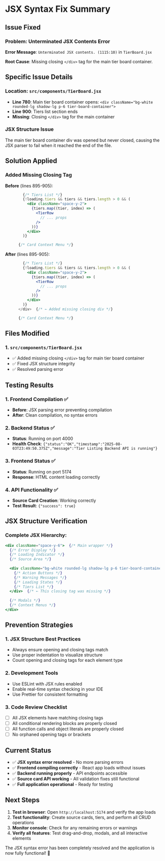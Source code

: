 # JSX Syntax Fix Summary

## Issue Fixed

### **Problem**: Unterminated JSX Contents Error
**Error Message**: `Unterminated JSX contents. (1115:10)` in `TierBoard.jsx`

**Root Cause**: Missing closing `</div>` tag for the main tier board container.

## Specific Issue Details

### **Location**: `src/components/TierBoard.jsx`
- **Line 780**: Main tier board container opens: `<div className="bg-white rounded-lg shadow-lg p-6 tier-board-container">`
- **Line 900**: Tiers list section ends
- **Missing**: Closing `</div>` tag for the main container

### **JSX Structure Issue**
The main tier board container div was opened but never closed, causing the JSX parser to fail when it reached the end of the file.

## Solution Applied

### **Added Missing Closing Tag**
**Before** (lines 895-905):
```jsx
        {/* Tiers List */}
        {!loading.tiers && tiers && tiers.length > 0 && (
          <div className="space-y-2">
            {tiers.map((tier, index) => (
              <TierRow
                // ... props
              />
            ))}
          </div>
        )}

      {/* Card Context Menu */}
```

**After** (lines 895-905):
```jsx
        {/* Tiers List */}
        {!loading.tiers && tiers && tiers.length > 0 && (
          <div className="space-y-2">
            {tiers.map((tier, index) => (
              <TierRow
                // ... props
              />
            ))}
          </div>
        )}
      </div>  {/* ← Added missing closing div */}

      {/* Card Context Menu */}
```

## Files Modified

### **1. `src/components/TierBoard.jsx`**
- ✅ Added missing closing `</div>` tag for main tier board container
- ✅ Fixed JSX structure integrity
- ✅ Resolved parsing error

## Testing Results

### **1. Frontend Compilation** ✅
- **Before**: JSX parsing error preventing compilation
- **After**: Clean compilation, no syntax errors

### **2. Backend Status** ✅
- **Status**: Running on port 4000
- **Health Check**: `{"status":"OK","timestamp":"2025-08-03T23:49:50.375Z","message":"Tier Listing Backend API is running"}`

### **3. Frontend Status** ✅
- **Status**: Running on port 5174
- **Response**: HTML content loading correctly

### **4. API Functionality** ✅
- **Source Card Creation**: Working correctly
- **Test Result**: `{"success": true}`

## JSX Structure Verification

### **Complete JSX Hierarchy**:
```jsx
<div className="space-y-6">  {/* Main wrapper */}
  {/* Error Display */}
  {/* Loading Indicator */}
  {/* Source Area */}
  
  <div className="bg-white rounded-lg shadow-lg p-6 tier-board-container">  {/* Tier board container */}
    {/* Action Buttons */}
    {/* Warning Messages */}
    {/* Loading States */}
    {/* Tiers List */}
  </div>  {/* ← This closing tag was missing */}
  
  {/* Modals */}
  {/* Context Menus */}
</div>
```

## Prevention Strategies

### **1. JSX Structure Best Practices**
- Always ensure opening and closing tags match
- Use proper indentation to visualize structure
- Count opening and closing tags for each element type

### **2. Development Tools**
- Use ESLint with JSX rules enabled
- Enable real-time syntax checking in your IDE
- Use Prettier for consistent formatting

### **3. Code Review Checklist**
- [ ] All JSX elements have matching closing tags
- [ ] All conditional rendering blocks are properly closed
- [ ] All function calls and object literals are properly closed
- [ ] No orphaned opening tags or brackets

## Current Status

- ✅ **JSX syntax error resolved** - No more parsing errors
- ✅ **Frontend compiling correctly** - React app loads without issues
- ✅ **Backend running properly** - API endpoints accessible
- ✅ **Source card API working** - All validation fixes still functional
- ✅ **Full application operational** - Ready for testing

## Next Steps

1. **Test in browser**: Open `http://localhost:5174` and verify the app loads
2. **Test functionality**: Create source cards, tiers, and perform all CRUD operations
3. **Monitor console**: Check for any remaining errors or warnings
4. **Verify all features**: Test drag-and-drop, modals, and all interactive elements

The JSX syntax error has been completely resolved and the application is now fully functional! 🎉 